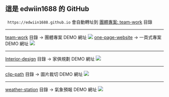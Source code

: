 ## 這是 edwiin1688 的 GitHub

` https://edwiin1688.github.io` 會自動轉址到 [團體專案: team-work](https://edwiin1688.github.io/team-work) 目錄

---

[team-work](https://edwiin1688.github.io/team-work) 目錄 -> 團體專案 DEMO 網址
![](https://i.imgur.com/e3u9UcY.png)
[one-page-website](https://edwiin1688.github.io/one-page-website) -> 一頁式專案 DEMO 網址
![](https://i.imgur.com/nQMJRqP.png)

---

[Interior-design](https://edwiin1688.github.io/Interior-design) 目錄 -> 家俱規劃 DEMO 網址
![](https://i.imgur.com/GHd4si1.png)


---

[clip-path](https://edwiin1688.github.io/clip-path) 目錄 -> 圖片裁切 DEMO 網址
![](https://i.imgur.com/pghfYhH.png)

---

[weather-station](https://edwiin1688.github.io/weather-station) 目錄 -> 氣象預報 DEMO 網址
![](https://i.imgur.com/G4VCDHx.png)
